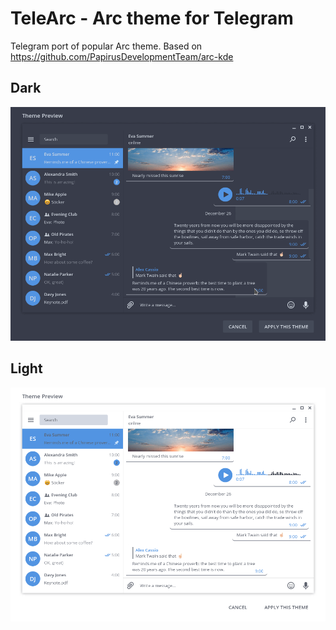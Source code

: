 # TeleArc - Arc theme for Telegram
Telegram port of popular Arc theme.
Based on https://github.com/PapirusDevelopmentTeam/arc-kde

## Dark
![Dark preview](https://raw.githubusercontent.com/MrYadro/TeleArc/master/dark_preview.png)
## Light
![Light preview](https://raw.githubusercontent.com/MrYadro/TeleArc/master/light_preview.png)
